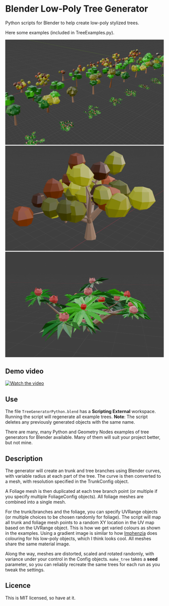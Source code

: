 # Blender Low-Poly Tree Generator

Python scripts for Blender to help create low-poly stylized trees.

Here some examples (included in TreeExamples.py).

![Example 0](examples/Example0.png)
![Example 1](examples/Example1.png)
![Example 2](examples/Example2.png)

## Demo video

[![Watch the video](https://img.youtube.com/vi/u4eQOpDCuZs/maxresdefault.jpg)](https://youtu.be/u4eQOpDCuZs)

## Use

The file `TreeGeneratorPython.blend` has a **Scripting External** workspace. Running the script will regenerate all example trees. **Note**: The script deletes any previously generated objects with the same name.

There are many, many Python and Geometry Nodes examples of tree generators for Blender available. Many of them will suit your project better, but not mine.

## Description

The generator will create an trunk and tree branches using Blender curves, with variable radius at each part of the tree. The curve is then converted to a mesh, with resolution specified in the TrunkConfig object.

A Foliage mesh is then duplicated at each tree branch point (or multiple if you specify multiple FoliageConfig objects). All foliage meshes are combined into a single mesh.

For the trunk/branches and the foliage, you can specify UVRange objects (or multiple choices to be chosen randomly for foliage). The script will map all trunk and foliage mesh points to a random XY location in the UV map based on the UVRange object. This is how we get varied colours as shown in the examples. Using a gradient image is similar to how [Imphenzia](https://www.youtube.com/@Imphenzia) does colouring for his low-poly objects, which I think looks cool. All meshes share the same material image.

Along the way, meshes are distorted, scaled and rotated randomly, with variance under your control in the Config objects. `make_tree` takes a **seed** parameter, so you can reliably recreate the same trees for each run as you tweak the settings.

## Licence

This is MIT licensed, so have at it.